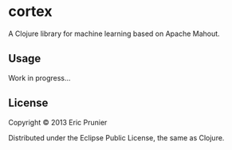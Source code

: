 # cortex

A Clojure library for machine learning based on Apache Mahout.

## Usage

Work in progress...

## License

Copyright © 2013 Eric Prunier

Distributed under the Eclipse Public License, the same as Clojure.
